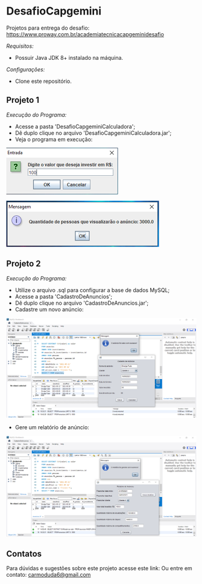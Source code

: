# DesafioCapgemini

Projetos para entrega do desafio:
https://www.proway.com.br/academiatecnicacapgeminidesafio

_Requisitos:_ 
* Possuir Java JDK 8+ instalado na máquina.

_Configurações:_
* Clone este repositório.

## Projeto 1
_Execução do Programa:_
* Acesse a pasta 'DesafioCapgeminiCalculadora';
* Dê duplo clique no arquivo 'DesafioCapgeminiCalculadora.jar';
* Veja o programa em execução: 

![alt text](./images/EntradaProjeto1.png)

![alt text](./images/SaidaProjeto1.png)

## Projeto 2
_Execução do Programa:_
* Utilize o arquivo .sql para configurar a base de dados MySQL;
* Acesse a pasta 'CadastroDeAnuncios';
* Dê duplo clique no arquivo 'CadastroDeAnuncios.jar';
* Cadastre um novo anúncio: 

![alt text](./images/SaidaProjeto2.png)

* Gere um relatório de anúncio: 

![alt text](./images/EntradaProjeto2.png)

## Contatos
Para dúvidas e sugestões sobre este projeto acesse este link: 
Ou entre em contato: carmoduda6@gmail.com
